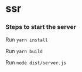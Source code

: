 # ssr

### Steps to start the server

Run ```yarn install```

Run ```yarn build```

Run ```node dist/server.js```
